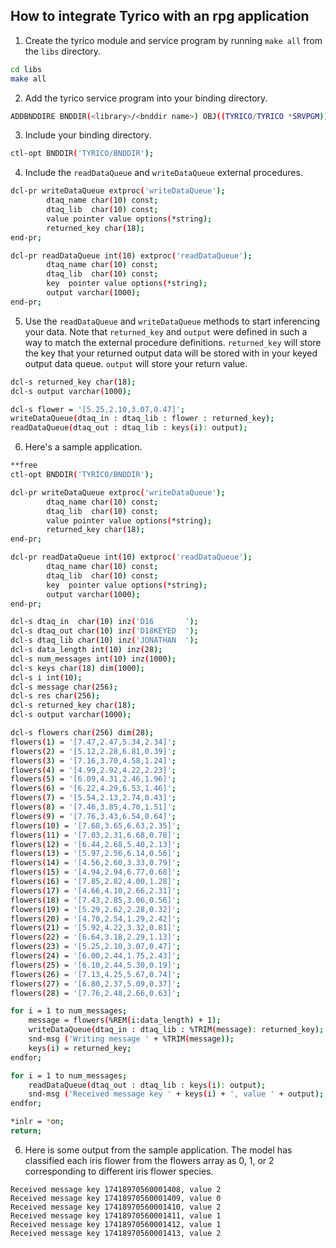 ## How to integrate Tyrico with an rpg application

1. Create the tyrico module and service program by running `make all` from the `libs` directory.

```bash
cd libs
make all
```

2. Add the tyrico service program into your binding directory.

```bash
ADDBNDDIRE BNDDIR(<library>/<bnddir name>) OBJ((TYRICO/TYRICO *SRVPGM))
```

3. Include your binding directory.

```bash
ctl-opt BNDDIR('TYRICO/BNDDIR');
```

4. Include the `readDataQueue` and `writeDataQueue` external procedures.

```bash
dcl-pr writeDataQueue extproc('writeDataQueue');
        dtaq_name char(10) const;
        dtaq_lib  char(10) const;
        value pointer value options(*string);
        returned_key char(18);
end-pr;

dcl-pr readDataQueue int(10) extproc('readDataQueue');
        dtaq_name char(10) const;
        dtaq_lib  char(10) const;
        key  pointer value options(*string);
        output varchar(1000);
end-pr;
```

5. Use the `readDataQueue` and `writeDataQueue` methods to start inferencing your data. Note that `returned_key` 
and `output` were defined in such a way to match the external procedure definitions. `returned_key` will store 
the key that your returned output data will be stored with in your keyed output data queue. `output` will
store your return value.

```bash
dcl-s returned_key char(18);
dcl-s output varchar(1000);

dcl-s flower = '[5.25,2.10,3.07,0.47]';
writeDataQueue(dtaq_in : dtaq_lib : flower : returned_key);
readDataQueue(dtaq_out : dtaq_lib : keys(i): output);
```

6. Here's a sample application.

```bash
**free
ctl-opt BNDDIR('TYRICO/BNDDIR');

dcl-pr writeDataQueue extproc('writeDataQueue');
        dtaq_name char(10) const;
        dtaq_lib  char(10) const;
        value pointer value options(*string);
        returned_key char(18);
end-pr;

dcl-pr readDataQueue int(10) extproc('readDataQueue');
        dtaq_name char(10) const;
        dtaq_lib  char(10) const;
        key  pointer value options(*string);
        output varchar(1000);
end-pr;

dcl-s dtaq_in  char(10) inz('D16       ');
dcl-s dtaq_out char(10) inz('D18KEYED  ');
dcl-s dtaq_lib char(10) inz('JONATHAN  ');
dcl-s data_length int(10) inz(28);
dcl-s num_messages int(10) inz(1000);
dcl-s keys char(18) dim(1000);
dcl-s i int(10);
dcl-s message char(256);
dcl-s res char(256);
dcl-s returned_key char(18);
dcl-s output varchar(1000);

dcl-s flowers char(256) dim(28);
flowers(1) = '[7.47,2.47,5.34,2.34]';
flowers(2) = '[5.12,2.28,6.81,0.39]';
flowers(3) = '[7.16,3.70,4.58,1.24]';
flowers(4) = '[4.99,2.92,4.22,2.23]';
flowers(5) = '[6.09,4.31,2.46,1.96]';
flowers(6) = '[6.22,4.29,6.53,1.46]';
flowers(7) = '[5.54,2.13,2.74,0.43]';
flowers(8) = '[7.46,3.85,4.70,1.51]';
flowers(9) = '[7.76,3.43,6.54,0.64]';
flowers(10) = '[7.68,3.65,6.63,2.35]';
flowers(11) = '[7.03,2.31,6.68,0.78]';
flowers(12) = '[6.44,2.68,5.40,2.13]';
flowers(13) = '[5.97,2.56,6.14,0.56]';
flowers(14) = '[4.56,2.60,3.33,0.79]';
flowers(15) = '[4.94,2.94,6.77,0.68]';
flowers(16) = '[7.85,2.82,4.00,1.28]';
flowers(17) = '[4.66,4.10,2.66,2.31]';
flowers(18) = '[7.43,2.85,3.06,0.56]';
flowers(19) = '[5.29,2.62,2.28,0.32]';
flowers(20) = '[4.70,2.54,1.29,2.42]';
flowers(21) = '[5.92,4.22,3.32,0.81]';
flowers(22) = '[6.64,3.18,2.29,1.13]';
flowers(23) = '[5.25,2.10,3.07,0.47]';
flowers(24) = '[6.00,2.44,1.75,2.43]';
flowers(25) = '[6.10,2.44,5.30,0.19]';
flowers(26) = '[7.13,4.25,5.67,0.74]';
flowers(27) = '[6.80,2.37,5.09,0.37]';
flowers(28) = '[7.76,2.48,2.66,0.63]';

for i = 1 to num_messages;
    message = flowers(%REM(i:data_length) + 1);
    writeDataQueue(dtaq_in : dtaq_lib : %TRIM(message): returned_key);
    snd-msg ('Writing message ' + %TRIM(message));
    keys(i) = returned_key;
endfor;

for i = 1 to num_messages;
    readDataQueue(dtaq_out : dtaq_lib : keys(i): output);
    snd-msg ('Received message key ' + keys(i) + ', value ' + output);
endfor;

*inlr = *on;
return;
```

6. Here is some output from the sample application. The model has classified each iris flower from the flowers
array as 0, 1, or 2 corresponding to different iris flower species.

```
Received message key 17418970560001408, value 2
Received message key 17418970560001409, value 0
Received message key 17418970560001410, value 2
Received message key 17418970560001411, value 1
Received message key 17418970560001412, value 1
Received message key 17418970560001413, value 2
```
